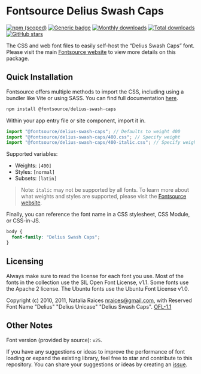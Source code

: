 # Fontsource Delius Swash Caps

[![npm (scoped)](https://img.shields.io/npm/v/@fontsource/delius-swash-caps?color=brightgreen)](https://www.npmjs.com/package/@fontsource/delius-swash-caps) [![Generic badge](https://img.shields.io/badge/fontsource-passing-brightgreen)](https://github.com/fontsource/fontsource) [![Monthly downloads](https://badgen.net/npm/dm/@fontsource/delius-swash-caps)](https://github.com/fontsource/fontsource) [![Total downloads](https://badgen.net/npm/dt/@fontsource/delius-swash-caps)](https://github.com/fontsource/fontsource) [![GitHub stars](https://img.shields.io/github/stars/fontsource/fontsource.svg?style=social&label=Star)](https://github.com/fontsource/fontsource/stargazers)

The CSS and web font files to easily self-host the “Delius Swash Caps” font. Please visit the main [Fontsource website](https://fontsource.org/fonts/delius-swash-caps) to view more details on this package.

## Quick Installation

Fontsource offers multiple methods to import the CSS, including using a bundler like Vite or using SASS. You can find full documentation [here](https://fontsource.org/docs/getting-started/introduction).

```javascript
npm install @fontsource/delius-swash-caps
```

Within your app entry file or site component, import it in.

```javascript
import "@fontsource/delius-swash-caps"; // Defaults to weight 400
import "@fontsource/delius-swash-caps/400.css"; // Specify weight
import "@fontsource/delius-swash-caps/400-italic.css"; // Specify weight and style
```

Supported variables:
- Weights: `[400]`
- Styles: `[normal]`
- Subsets: `[latin]`

> Note: `italic` may not be supported by all fonts. To learn more about what weights and styles are supported, please visit the [Fontsource website](https://fontsource.org/fonts/delius-swash-caps).

Finally, you can reference the font name in a CSS stylesheet, CSS Module, or CSS-in-JS.

```css
body {
  font-family: "Delius Swash Caps";
}
```

## Licensing
Always make sure to read the license for each font you use. Most of the fonts in the collection use the SIL Open Font License, v1.1. Some fonts use the Apache 2 license. The Ubuntu fonts use the Ubuntu Font License v1.0.

Copyright (c) 2010, 2011, Natalia Raices <nraices@gmail.com>, with Reserved Font Name "Delius" "Delius Unicase" "Delius Swash Caps".
[OFL-1.1](https://openfontlicense.org)

## Other Notes
Font version (provided by source): `v25`.

If you have any suggestions or ideas to improve the performance of font loading or expand the existing library, feel free to star and contribute to this repository. You can share your suggestions or ideas by creating an [issue](https://github.com/fontsource/fontsource/issues).